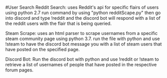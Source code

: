 #User Search
Reddit Search: 
uses Reddit's api for specific flairs of users using python 2.7
run command by using "python redditScape.py" then go into discord and type !reddit
and the discord bot will respond with a list of the reddit users with the flair
that is being queried.

Steam Scrape:
uses an html parser to scrape usernames from a specific steam community page using
python 3.7. run the file with python and use !steam to have the discord bot message
you with a list of steam users that have posted on the specified page.

Discord Bot:
Run the discord bot with python and use !reddit or !steam to retrieve a list of
usernames of people that have posted in the respective forum pages.
